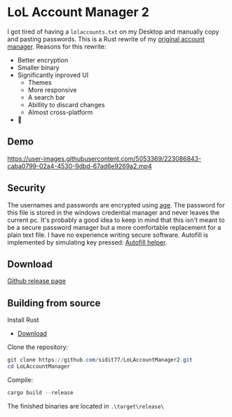 # LoL Account Manager 2
I got tired of having a `lolaccounts.txt` on my Desktop and manually copy and pasting passwords. This is a Rust rewrite of my [original account manager](https://github.com/sidit77/LoLAccountManager).
Reasons for this rewrite:
* Better encryption
* Smaller binary
* Significantly inproved UI
  * Themes
  * More responsive
  * A search bar
  * Abillity to discard changes
  * Almost cross-platform
* 🦀

## Demo

https://user-images.githubusercontent.com/5053369/223086843-caba0799-02a4-4530-9dbd-67ad6e9269a2.mp4

## Security

The usernames and passwords are encrypted using [age](https://github.com/str4d/rage/tree/main/age). The password for this file is stored in the windows credential manager and never leaves the current pc. It's probably a good idea to keep in mind that this isn't meant to be a secure password manager but a more comfortable replacement for a plain text file. I have no experience writing secure software. Autofill is implemented by simulating key pressed: [Autofill helper](https://github.com/sidit77/LoLAccountManager2/blob/main/src/os/windows.rs).

## Download

[Github release page](https://github.com/sidit77/LoLAccountManager2/releases)

## Building from source

Install Rust
  * [Download](https://www.rust-lang.org/tools/install)

Clone the repository:
````powershell
git clone https://github.com/sidit77/LoLAccountManager2.git
cd LoLAccountManager
````

Compile:
````powershell
cargo build --release
````

The finished binaries are located in `.\target\release\`
